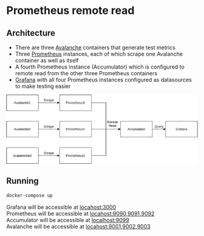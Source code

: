 # Prometheus remote read

## Architecture

* There are three [Avalanche](https://github.com/open-fresh/avalanche) containers that generate test metrics
* Three [Prometheus](https://github.com/prometheus/prometheus) instances, each of which scrape one Avalanche container as well as itself
* A fourth Prometheus instance (Accumulator) which is configured to remote read from the other three Prometheus containers
* [Grafana](https://github.com/grafana/grafana) with all four Prometheus instances configured as datasources to make testing easier

<img src="arch.png" alt="Architecture">


## Running

```bash
docker-compose up
```

Grafana will be accessible at [locahost:3000](http://locahost:3000)  
Prometheus will be accessible at [locahost:9090](http://locahost:9090),[9091](http://locahost:9091),[9092](http://locahost:9092)  
Accumulator will be accessible at [localhost:9099](http://localhost:9099)  
Avalanche will be accessible at [locahost:9001](http://locahost:9001),[9002](http://locahost:9002),[9003](http://locahost:9003)  